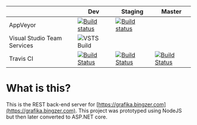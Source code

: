 |                             | Dev | Staging | Master |
| ----------------------------| ----------------- | ----------------- | ----------------- |
| AppVeyor                    | [![Build status](https://ci.appveyor.com/api/projects/status/sx3lhu0491t59a51?svg=true)](https://ci.appveyor.com/project/bingzer/grafika-server) | [![Build status](https://ci.appveyor.com/api/projects/status/sx3lhu0491t59a51/branch/staging?svg=true)](https://ci.appveyor.com/project/bingzer/grafika-server/branch/staging) |
| Visual Studio Team Services | ![VSTS Build](https://bingzer.visualstudio.com/_apis/public/build/definitions/7eb0b535-b64c-45f9-971b-e027411b9b60/21/badge) | | |
| Travis CI                   | [![Build Status](https://travis-ci.org/bingzer/grafika.server.svg?branch=dev)](https://travis-ci.org/bingzer/grafika.server) | [![Build Status](https://travis-ci.org/bingzer/grafika.server.svg?branch=staging)](https://travis-ci.org/bingzer/grafika.server) | [![Build Status](https://travis-ci.org/bingzer/grafika.server.svg?branch=master)](https://travis-ci.org/bingzer/grafika.server) |

What is this?
=============
This is the REST back-end server for [https://grafika.bingzer.com](https://grafika.bingzer.com). This project was prototyped using NodeJS but then later converted to ASP.NET core.
